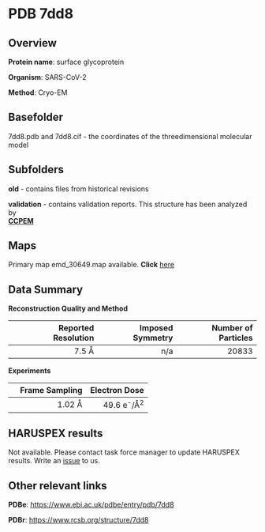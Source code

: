 # PDB 7dd8

## Overview

**Protein name**: surface glycoprotein

**Organism**: SARS-CoV-2

**Method**: Cryo-EM



## Basefolder

7dd8.pdb and 7dd8.cif - the coordinates of the threedimensional molecular model

## Subfolders



**old** - contains files from historical revisions

**validation** - contains validation reports. This structure has been analyzed by <br>     [**CCPEM**](https://github.com/thorn-lab/coronavirus_structural_task_force/tree/master/pdb/surface_glycoprotein/SARS-CoV-2/7dd8/validation/ccpem-validation)



## Maps

Primary map emd_30649.map available. **Click** [here](http://ftp.wwpdb.org/pub/emdb/structures/EMD-30649/map/) 

## Data Summary
**Reconstruction Quality and Method**

|   | Reported Resolution | Imposed Symmetry | Number of Particles |
|---|-------------:|----------------:|--------------:|
|   |7.5 Å|n/a|20833|

**Experiments**

|   | Frame Sampling | Electron Dose |
|---|-------------:|----------------:|
|   |1.02 Å|49.6 e<sup>-</sup>/Å<sup>2</sup>|

## HARUSPEX results

Not available. Please contact task force manager to update HARUSPEX results. Write an [issue](https://github.com/thorn-lab/coronavirus_structural_task_force/issues) to us.

## Other relevant links 
**PDBe**:  https://www.ebi.ac.uk/pdbe/entry/pdb/7dd8
 
**PDBr**: https://www.rcsb.org/structure/7dd8 
